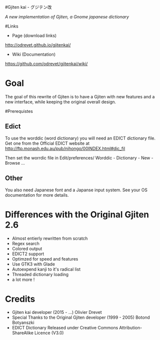#Gjiten kai - グジテン改

<i>A new implementation of Gjiten, a Gnome japanese dictionary</i>

#Links 
* Page (download links)

http://odrevet.github.io/gjitenkai/


* Wiki (Documentation)

https://github.com/odrevet/gjitenkai/wiki/

# Goal
The goal of this rewrite of Gjiten is to have a Gjiten with new features and a
new interface, while keeping the original overall design. 

#Prerequistes

## Edict 
To use the worddic (word dictionary) you will need an EDICT dictionary file.
Get one from the Official EDICT website at 
http://ftp.monash.edu.au/pub/nihongo/00INDEX.html#dic_fil

Then set the worrdic file in Edit/preferences/ Worddic - Dictionary - New - Browse ...  

## Other

You also need Japanese font and a Japanse input system. See your OS documentation
for more details. 

# Differences with the Original Gjiten 2.6

* Almost entierly rewritten from scratch
* Regex search
* Colored output
* EDICT2 support
* Optimzed for speed and features
* Use GTK3 with Glade
* Autoexpend kanji to it's radical list
* Threaded dictionary loading
* a lot more ! 

# Credits
* Gjiten kai developer (2015 - ...) Olivier Drevet
* Special Thanks to the Original Gjiten developer (1999 - 2005) Botond Botyanszki 
* EDICT Dictionary Released under Creative Commons Attribution-ShareAlike Licence (V3.0)
